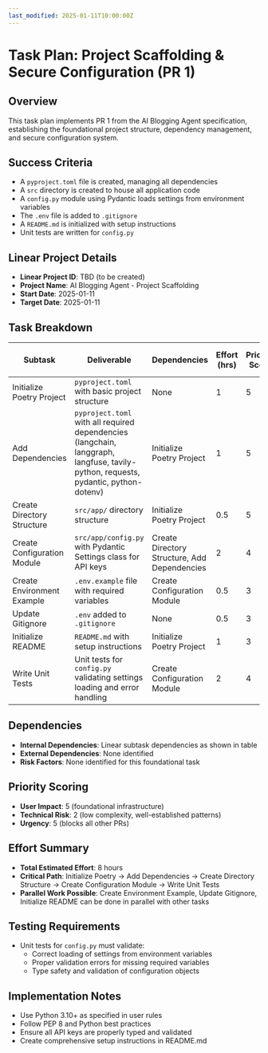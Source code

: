 ```yaml
---
last_modified: 2025-01-11T10:00:00Z
---
```


# Task Plan: Project Scaffolding & Secure Configuration (PR 1)

## Overview
This task plan implements PR 1 from the AI Blogging Agent specification, establishing the foundational project structure, dependency management, and secure configuration system.

## Success Criteria
- A `pyproject.toml` file is created, managing all dependencies
- A `src` directory is created to house all application code
- A `config.py` module using Pydantic loads settings from environment variables
- The `.env` file is added to `.gitignore`
- A `README.md` is initialized with setup instructions
- Unit tests are written for `config.py`

## Linear Project Details
- **Linear Project ID**: TBD (to be created)
- **Project Name**: AI Blogging Agent - Project Scaffolding
- **Start Date**: 2025-01-11
- **Target Date**: 2025-01-11

## Task Breakdown

| Subtask | Deliverable | Dependencies | Effort (hrs) | Priority Score | Linear Issue ID | Linear Issue Identifier | PR URL |
|---------|-------------|--------------|--------------|----------------|----------------|-------------------------|---------|
| Initialize Poetry Project | `pyproject.toml` with basic project structure | None | 1 | 5 | TBD | TBD | TBD |
| Add Dependencies | `pyproject.toml` with all required dependencies (langchain, langgraph, langfuse, tavily-python, requests, pydantic, python-dotenv) | Initialize Poetry Project | 1 | 5 | TBD | TBD | TBD |
| Create Directory Structure | `src/app/` directory structure | Initialize Poetry Project | 0.5 | 5 | TBD | TBD | TBD |
| Create Configuration Module | `src/app/config.py` with Pydantic Settings class for API keys | Create Directory Structure, Add Dependencies | 2 | 4 | TBD | TBD | TBD |
| Create Environment Example | `.env.example` file with required variables | Create Configuration Module | 0.5 | 3 | TBD | TBD | TBD |
| Update Gitignore | `.env` added to `.gitignore` | None | 0.5 | 3 | TBD | TBD | TBD |
| Initialize README | `README.md` with setup instructions | Initialize Poetry Project | 1 | 3 | TBD | TBD | TBD |
| Write Unit Tests | Unit tests for `config.py` validating settings loading and error handling | Create Configuration Module | 2 | 4 | TBD | TBD | TBD |

## Dependencies
- **Internal Dependencies**: Linear subtask dependencies as shown in table
- **External Dependencies**: None identified
- **Risk Factors**: None identified for this foundational task

## Priority Scoring
- **User Impact**: 5 (foundational infrastructure)
- **Technical Risk**: 2 (low complexity, well-established patterns)
- **Urgency**: 5 (blocks all other PRs)

## Effort Summary
- **Total Estimated Effort**: 8 hours
- **Critical Path**: Initialize Poetry → Add Dependencies → Create Directory Structure → Create Configuration Module → Write Unit Tests
- **Parallel Work Possible**: Create Environment Example, Update Gitignore, Initialize README can be done in parallel with other tasks

## Testing Requirements
- Unit tests for `config.py` must validate:
  - Correct loading of settings from environment variables
  - Proper validation errors for missing required variables
  - Type safety and validation of configuration objects

## Implementation Notes
- Use Python 3.10+ as specified in user rules
- Follow PEP 8 and Python best practices
- Ensure all API keys are properly typed and validated
- Create comprehensive setup instructions in README.md 